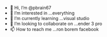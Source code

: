 - 👋 Hi, I’m @pbrain67
- 👀 I’m interested in ...everything
- 🌱 I’m currently learning ...visual studio
- 💞️ I’m looking to collaborate on ...ender 3 pro
- 📫 How to reach me ...ron borem facebook


<!---
pbrain67/pbrain67 is a ✨ special ✨ repository because its `README.md` (this file) appears on your GitHub profile.
You can click the Preview link to take a look at your changes.
--->
